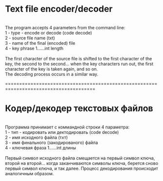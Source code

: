 # Text file encoder/decoder 
<br>The program accepts 4 parameters from the command line:
<br>1 - type - encode or decode (code decode)
<br>2 - source file name (txt)
<br>3 - name of the final (encoded) file
<br>4 - key phrase 1......int length
<br>
<br>The first character of the source file is shifted to the first character of the key, the second to the second... when the key characters run out, the first character of the key is taken again, and so on. 
<br>The decoding process occurs in a similar way.

======================================================================================
# Кодер/декодер текстовых файлов
<br>Программа принимает с коммандной строки 4 параметра:
<br>1 - тип - кодировать или дектодировать (code decode)
<br>2 - имя исходного файла (тхт)
<br>3 - имя финального (закодированого) файла
<br>4 - ключевая фраза 1......int длины
<br>
<br>Первый символ исходного файла смещается на первый символ ключа, второй на второй... когда заканчиваются символы ключа, берется сново первый символ ключа, и так далее.
Процесс декодирования происходит аналогичным образом.

